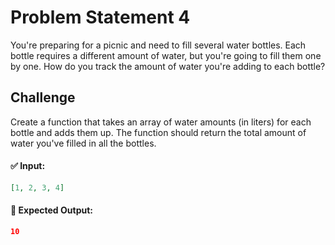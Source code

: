 # Problem Statement 4

You're preparing for a picnic and need to fill several water bottles. Each bottle requires a different amount of water, but you're going to fill them one by one. How do you track the amount of water you're adding to each bottle?

## Challenge

Create a function that takes an array of water amounts (in liters) for each bottle and adds them up. The function should return the total amount of water you've filled in all the bottles.

#### ✅ Input:

```json
[1, 2, 3, 4]
```

#### 🎯 Expected Output:

```json
10
```
